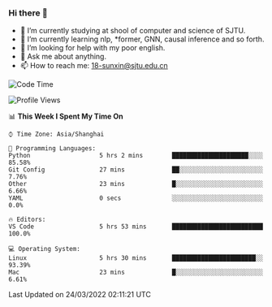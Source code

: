 ### Hi there 👋

<!--
**sunxin000/sunxin000** is a ✨ _special_ ✨ repository because its `README.md` (this file) appears on your GitHub profile.

Here are some ideas to get you started:

- 🔭 I’m currently working on ...
- 🌱 I’m currently learning ...
- 👯 I’m looking to collaborate on ...
- 🤔 I’m looking for help with ...
- 💬 Ask me about ...
- 📫 How to reach me: ...
- 😄 Pronouns: ...
- ⚡ Fun fact: ...
-->
- 🏫 I’m currently studying at shool of computer and science of SJTU.
- 🌱 I’m currently learning nlp, \*former, GNN, causal inference and so forth.
- 🤔 I’m looking for help with my poor english.
- 💬 Ask me about anything.
- 📫 How to reach me: 18-sunxin@sjtu.edu.cn
<!--START_SECTION:waka-->
![Code Time](http://img.shields.io/badge/Code%20Time-126%20hrs%2014%20mins-blue)

![Profile Views](http://img.shields.io/badge/Profile%20Views-10-blue)

📊 **This Week I Spent My Time On** 

```text
⌚︎ Time Zone: Asia/Shanghai

💬 Programming Languages: 
Python                   5 hrs 2 mins        █████████████████████░░░░   85.58% 
Git Config               27 mins             ██░░░░░░░░░░░░░░░░░░░░░░░   7.76% 
Other                    23 mins             █░░░░░░░░░░░░░░░░░░░░░░░░   6.66% 
YAML                     0 secs              ░░░░░░░░░░░░░░░░░░░░░░░░░   0.0%

🔥 Editors: 
VS Code                  5 hrs 53 mins       █████████████████████████   100.0%

💻 Operating System: 
Linux                    5 hrs 30 mins       ███████████████████████░░   93.39% 
Mac                      23 mins             █░░░░░░░░░░░░░░░░░░░░░░░░   6.61%

```


 Last Updated on 24/03/2022 02:11:21 UTC
<!--END_SECTION:waka-->

